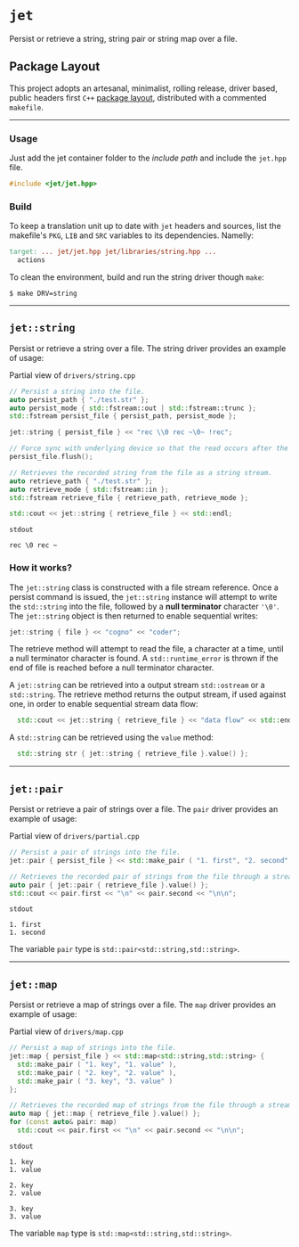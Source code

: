 # `jet`
Persist or retrieve a string, string pair or string map over a file.

## Package Layout
This project adopts an artesanal, minimalist, rolling release, driver based, public headers first `C++` [package layout](), distributed with a commented `makefile`.

---

### Usage
Just add the jet container folder to the *include path* and include the `jet.hpp` file.
```C++
#include <jet/jet.hpp>
```

### Build
To keep a translation unit up to date with `jet` headers and sources, list the makefile's `PKG`, `LIB` and `SRC` variables to its dependencies. Namelly:
```makefile
target: ... jet/jet.hpp jet/libraries/string.hpp ...
  actions
```

To clean the environment, build and run the string driver though `make`:
```shell
$ make DRV=string
```

---

## `jet::string`
Persist or retrieve a string over a file. The string driver provides an example of usage:

Partial view of `drivers/string.cpp`
```C++
// Persist a string into the file.
auto persist_path { "./test.str" };
auto persist_mode { std::fstream::out | std::fstream::trunc };
std::fstream persist_file { persist_path, persist_mode };

jet::string { persist_file } << "rec \\0 rec ~\0~ !rec";

// Force sync with underlying device so that the read occurs after the write.
persist_file.flush();

// Retrieves the recorded string from the file as a string stream.
auto retrieve_path { "./test.str" };
auto retrieve_mode { std::fstream::in };
std::fstream retrieve_file { retrieve_path, retrieve_mode };

std::cout << jet::string { retrieve_file } << std::endl;
```

`stdout`
```
rec \0 rec ~
```

### How it works?
The `jet::string` class is constructed with a file stream reference. Once a persist command is issued, the `jet::string` instance will attempt to write the `std::string` into the file, followed by a **null terminator** character `'\0'`. The `jet::string` object is then returned to enable sequential writes:

```C++
jet::string { file } << "cogno" << "coder";
```

The retrieve method will attempt to read the file, a character at a time, until a null terminator character is found. A `std::runtime_error` is thrown if the end of file is reached before a null terminator character.

A `jet::string` can be retrieved into a output stream `std::ostream` or a `std::string`. The retrieve method returns the output stream, if used against one, in order to enable sequential stream data flow:

```C++
  std::cout << jet::string { retrieve_file } << "data flow" << std::endl;
```

A `std::string` can be retrieved using the `value` method:
```C++
  std::string str { jet::string { retrieve_file }.value() };
```

---

## `jet::pair`
Persist or retrieve a pair of strings over a file. The `pair` driver provides an example of usage:

Partial view of `drivers/partial.cpp`
```C++
// Persist a pair of strings into the file.
jet::pair { persist_file } << std::make_pair ( "1. first", "2. second" );

// Retrieves the recorded pair of strings from the file through a stream.
auto pair { jet::pair { retrieve_file }.value() };
std::cout << pair.first << "\n" << pair.second << "\n\n";
```

`stdout`
```
1. first
1. second
```

The variable `pair` type is `std::pair<std::string,std::string>`.

---

## `jet::map`
Persist or retrieve a map of strings over a file. The `map` driver provides an example of usage:

Partial view of `drivers/map.cpp`
```C++
// Persist a map of strings into the file.
jet::map { persist_file } << std::map<std::string,std::string> { 
  std::make_pair ( "1. key", "1. value" ),
  std::make_pair ( "2. key", "2. value" ),
  std::make_pair ( "3. key", "3. value" ) 
};

// Retrieves the recorded map of strings from the file through a stream.
auto map { jet::map { retrieve_file }.value() };
for (const auto& pair: map)
  std::cout << pair.first << "\n" << pair.second << "\n\n";
```

`stdout`
```
1. key
1. value

2. key
2. value

3. key
3. value
```

The variable `map` type is `std::map<std::string,std::string>`.
